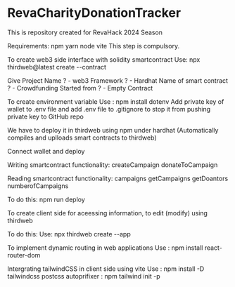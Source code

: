 # RevaCharityDonationTracker
This is repository created for RevaHack 2024 Season

Requirements:
npm
yarn
node
vite
This step is compulsory.

To create web3 side interface with solidity smartcontract
Use: npx thirdweb@latest create --contract

Give
Project Name ? - web3
Framework ? - Hardhat
Name of smart contract ? - Crowdfunding
Started from ? - Empty Contract

To create environment variable 
Use : npm install dotenv
Add private key of wallet to .env file and add .env file to .gitignore to stop it from pushing private key to GitHub repo

We have to deploy it in thirdweb using npm under hardhat (Automatically compiles and uplloads smart contracts to thirdweb)

Connect wallet and deploy

Writing smartcontract functionality:
createCampaign
donateToCampaign

Reading smartcontract functionality:
campaigns
getCampaigns
getDoantors
numberofCampaigns

To do this:
npm run deploy

To create client side for aceessing information, to edit (modify) using thirdweb

To do this:
Use: npx thirdweb create --app

To implement dynamic routing in web applications
Use : npm install react-router-dom

Intergrating tailwindCSS in client side using vite
Use : npm install -D tailwindcss postcss autoprifixer
    : npm tailwind init -p
